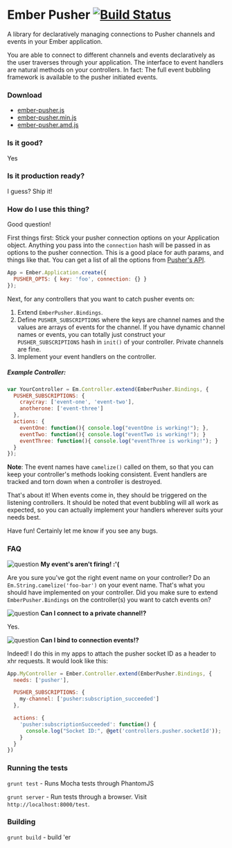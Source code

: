 # Ember Pusher [![Build Status](https://travis-ci.org/jamiebikies/ember-pusher.png?branch=master)](https://travis-ci.org/jamiebikies/ember-pusher)

A library for declaratively managing connections to Pusher channels and events
in your Ember application.

You are able to connect to different channels and events declaratively as the
user traverses through your application. The interface to event handlers
are natural methods on your controllers. In fact: The full event bubbling
framework is available to the pusher initiated events.


### Download
- [ember-pusher.js](https://ember-pusher-builds.s3.amazonaws.com/ember-pusher.js)
- [ember-pusher.min.js](https://ember-pusher-builds.s3.amazonaws.com/ember-pusher.min.js)
- [ember-pusher.amd.js](https://ember-pusher-builds.s3.amazonaws.com/ember-pusher.amd.js)


### Is it good?
Yes

### Is it production ready?
I guess? Ship it!


### How do I use this thing?
Good question!

First things first: Stick your pusher connection options on your Application
object. Anything you pass into the `connection` hash will be passed in as
options to the pusher connection. This is a good place for auth params, and
things like that. You can get a list of all the options from
[Pusher's API](http://pusher.com/docs/client_api_guide/client_connect#connecting).


```javascript
App = Ember.Application.create({
  PUSHER_OPTS: { key: 'foo', connection: {} }
});
```

Next, for any controllers that you want to catch pusher events on:

1. Extend `EmberPusher.Bindings`.
2. Define `PUSHER_SUBSCRIPTIONS` where the keys are channel names and the
   values are arrays of events for the channel. If you have dynamic channel
   names or events, you can totally just construct your `PUSHER_SUBSCRIPTIONS`
   hash in `init()` of your controller. Private channels are fine.
3. Implement your event handlers on the controller.

##### Example Controller:

```javascript
var YourController = Em.Controller.extend(EmberPusher.Bindings, {
  PUSHER_SUBSCRIPTIONS: {
    craycray: ['event-one', 'event-two'],
    anotherone: ['event-three']
  },
  actions: {
    eventOne: function(){ console.log("eventOne is working!"); },
    eventTwo: function(){ console.log("eventTwo is working!"); }
    eventThree: function(){ console.log("eventThree is working!"); }
  }
});
```



**Note**: The event names have `camelize()` called on them, so that you can
keep your controller's methods looking consistent. Event handlers are tracked
and torn down when a controller is destroyed.


That's about it! When events come in, they should be triggered on the listening controllers.
It should be noted that event bubbling will all work as expected, so you can actually implement
your handlers wherever suits your needs best.


Have fun! Certainly let me know if you see any bugs.

### FAQ
![question](https://snappys.s3.amazonaws.com/question2.jpg) __My event's aren't firing! :'(__

Are you sure you've got the right event name on your controller? Do
an `Em.String.camelize('foo-bar')` on your event name. That's what you should
have implemented on your controller. Did you make sure to extend
`EmberPusher.Bindings` on the controller(s) you want to catch events on?


![question](https://snappys.s3.amazonaws.com/question1.jpg) __Can I connect to a private channel!?__

Yes.


![question](https://snappys.s3.amazonaws.com/question3.jpg) __Can I bind to connection events!?__

Indeed! I do this in my apps to attach the pusher socket ID as a
header to xhr requests. It would look like this:

```javascript
App.MyController = Ember.Controller.extend(EmberPusher.Bindings, {
  needs: ['pusher'],

  PUSHER_SUBSCRIPTIONS: {
    my-channel: ['pusher:subscription_succeeded']
  },

  actions: {
    'pusher:subscriptionSucceeded': function() {
      console.log("Socket ID:", @get('controllers.pusher.socketId'));
    }
  }
})
```


### Running the tests
`grunt test` - Runs Mocha tests through PhantomJS

`grunt server` - Run tests through a browser. Visit `http://localhost:8000/test`.


### Building
`grunt build` - build 'er

